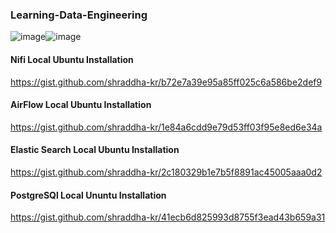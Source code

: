 ### Learning-Data-Engineering
![image](https://user-images.githubusercontent.com/69973111/229579140-4fc3a25c-db86-4ae0-985a-1ab69147c276.png)![image](https://user-images.githubusercontent.com/69973111/229579311-c891fc5c-4d85-45f5-b336-74f494980756.png)


#### Nifi Local Ubuntu Installation

https://gist.github.com/shraddha-kr/b72e7a39e95a85ff025c6a586be2def9

#### AirFlow Local Ubuntu Installation

https://gist.github.com/shraddha-kr/1e84a6cdd9e79d53ff03f95e8ed6e34a

#### Elastic Search Local Ubuntu Installation
https://gist.github.com/shraddha-kr/2c180329b1e7b5f8891ac45005aaa0d2

#### PostgreSQl Local Ununtu Installation
https://gist.github.com/shraddha-kr/41ecb6d825993d8755f3ead43b659a31
